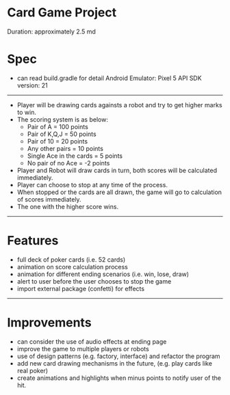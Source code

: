 # Card Game Project

Duration: approximately 2.5 md

# Spec
- can read build.gradle for detail
Android Emulator: Pixel 5  API
SDK version: 21
---

- Player will be drawing cards againsts a robot and try to get higher marks to win.
- The scoring system is as below:
	- Pair of A = 100 points
	- Pair of K,Q,J = 50 points
	- Pair of 10 = 20 points
	- Any other pairs = 10 points
	- Single Ace in the cards = 5 points
	- No pair of no Ace = -2 points
- Player and Robot will draw cards in turn, both scores will be calculated immediately.
- Player can choose to stop at any time of the process.
- When stopped or the cards are all drawn, the game will go to calculation of scores immediately.
- The one with the higher score wins.
---

# Features
- full deck of poker cards (i.e. 52 cards)
- animation on score calculation process
- animation for different ending scenarios (i.e. win, lose, draw)
- alert to user before the user chooses to stop the game
- import external package (confetti) for effects
---

# Improvements 
- can consider the use of audio effects at ending page
- improve the game to multiple players or robots
- use of design patterns (e.g. factory, interface) and refactor the program
- add new card drawing mechanisms in the future, (e.g. play cards like real poker)
- create animations and highlights when minus points to notify user of the hit.
